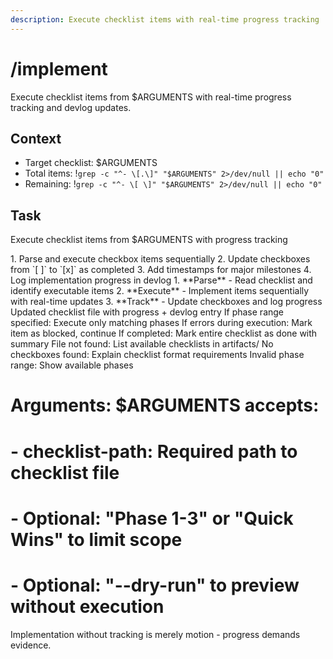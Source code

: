 ```yaml
---
description: Execute checklist items with real-time progress tracking
---
```


# /implement

Execute checklist items from $ARGUMENTS with real-time progress tracking and devlog updates.

## Context
- Target checklist: $ARGUMENTS
- Total items: !`grep -c "^- \[.\]" "$ARGUMENTS" 2>/dev/null || echo "0"`
- Remaining: !`grep -c "^- \[ \]" "$ARGUMENTS" 2>/dev/null || echo "0"`

## Task

<task>Execute checklist items from $ARGUMENTS with progress tracking</task>

<requirements>
1. Parse and execute checkbox items sequentially
2. Update checkboxes from `[ ]` to `[x]` as completed
3. Add timestamps for major milestones
4. Log implementation progress in devlog
</requirements>

<phases>
1. **Parse** - Read checklist and identify executable items
2. **Execute** - Implement items sequentially with real-time updates
3. **Track** - Update checkboxes and log progress
</phases>

<output>
Updated checklist file with progress + devlog entry
</output>

<conditional>
If phase range specified: Execute only matching phases
If errors during execution: Mark item as blocked, continue
If completed: Mark entire checklist as done with summary
</conditional>

<error-handling>
File not found: List available checklists in artifacts/
No checkboxes found: Explain checklist format requirements
Invalid phase range: Show available phases
</error-handling>

# Arguments: $ARGUMENTS accepts:
# - checklist-path: Required path to checklist file
# - Optional: "Phase 1-3" or "Quick Wins" to limit scope
# - Optional: "--dry-run" to preview without execution

Implementation without tracking is merely motion - progress demands evidence.